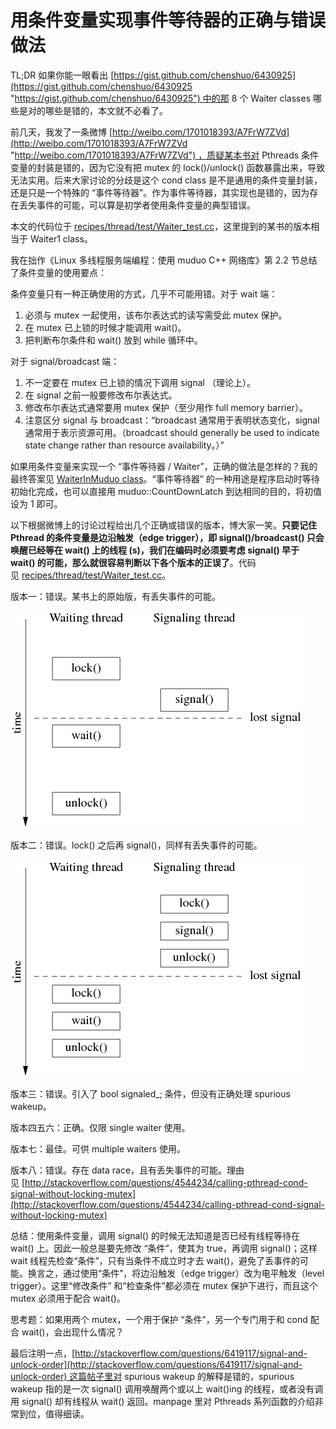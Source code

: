 # 用条件变量实现事件等待器的正确与错误做法

TL;DR 如果你能一眼看出 [https://gist.github.com/chenshuo/6430925](https://gist.github.com/chenshuo/6430925 "https://gist.github.com/chenshuo/6430925") 中的那 8 个 Waiter classes 哪些是对的哪些是错的，本文就不必看了。

前几天，我发了一条微博 [http://weibo.com/1701018393/A7FrW7ZVd](http://weibo.com/1701018393/A7FrW7ZVd "http://weibo.com/1701018393/A7FrW7ZVd") ，质疑某本书对 Pthreads 条件变量的封装是错的，因为它没有把 mutex 的 lock()/unlock() 函数暴露出来，导致无法实用。后来大家讨论的分歧是这个 cond class 是不是通用的条件变量封装，还是只是一个特殊的 “事件等待器”。作为事件等待器，其实现也是错的，因为存在丢失事件的可能，可以算是初学者使用条件变量的典型错误。

本文的代码位于 [recipes/thread/test/Waiter_test.cc](https://github.com/chenshuo/recipes/blob/master/thread/test/Waiter_test.cc)，这里提到的某书的版本相当于 Waiter1 class。

我在拙作《Linux 多线程服务端编程：使用 muduo C++ 网络库》第 2.2 节总结了条件变量的使用要点：

条件变量只有一种正确使用的方式，几乎不可能用错。对于 wait 端：
1. 必须与 mutex 一起使用，该布尔表达式的读写需受此 mutex 保护。
2. 在 mutex 已上锁的时候才能调用 wait()。
3. 把判断布尔条件和 wait() 放到 while 循环中。

对于 signal/broadcast 端：
1. 不一定要在 mutex 已上锁的情况下调用 signal （理论上）。
2. 在 signal 之前一般要修改布尔表达式。
3. 修改布尔表达式通常要用 mutex 保护（至少用作 full memory barrier）。
4. 注意区分 signal 与 broadcast：“broadcast 通常用于表明状态变化，signal 通常用于表示资源可用。（broadcast should generally be used to indicate state change rather than resource availability。）”

如果用条件变量来实现一个 “事件等待器 / Waiter”，正确的做法是怎样的？我的最终答案见 [WaiterInMuduo class](https://github.com/chenshuo/recipes/blob/master/thread/test/Waiter_test.cc#L239)。“事件等待器” 的一种用途是程序启动时等待初始化完成，也可以直接用 muduo::CountDownLatch 到达相同的目的，将初值设为 1 即可。

以下根据微博上的讨论过程给出几个正确或错误的版本，博大家一笑。**只要记住 Pthread 的条件变量是边沿触发（edge trigger），即 signal()/broadcast() 只会唤醒已经等在 wait() 上的线程 (s)，我们在编码时必须要考虑 signal() 早于 wait() 的可能，那么就很容易判断以下各个版本的正误了**。代码见 [recipes/thread/test/Waiter_test.cc](https://github.com/chenshuo/recipes/blob/master/thread/test/Waiter_test.cc)。

版本一：错误。某书上的原始版，有丢失事件的可能。

![](img/use_cv_wrong_ver_1.png)

版本二：错误。lock() 之后再 signal()，同样有丢失事件的可能。

![](img/use_cv_wrong_ver_2.png)

版本三：错误。引入了 bool signaled_; 条件，但没有正确处理 spurious wakeup。

版本四五六：正确。仅限 single waiter 使用。

版本七：最佳。可供 multiple waiters 使用。

版本八：错误。存在 data race，且有丢失事件的可能。理由见 [http://stackoverflow.com/questions/4544234/calling-pthread-cond-signal-without-locking-mutex](http://stackoverflow.com/questions/4544234/calling-pthread-cond-signal-without-locking-mutex)

总结：使用条件变量，调用 signal() 的时候无法知道是否已经有线程等待在 wait() 上。因此一般总是要先修改 “条件”，使其为 true，再调用 signal()；这样 wait 线程先检查“条件”，只有当条件不成立时才去 wait()，避免了丢事件的可能。换言之，通过使用“条件”，将边沿触发（edge trigger）改为电平触发（level trigger）。这里“修改条件” 和“检查条件”都必须在 mutex 保护下进行，而且这个 mutex 必须用于配合 wait()。

思考题：如果用两个 mutex，一个用于保护 “条件”，另一个专门用于和 cond 配合 wait()，会出现什么情况？

最后注明一点，[http://stackoverflow.com/questions/6419117/signal-and-unlock-order](http://stackoverflow.com/questions/6419117/signal-and-unlock-order) 这篇帖子里对 spurious wakeup 的解释是错的，spurious wakeup 指的是一次 signal() 调用唤醒两个或以上 wait()ing 的线程，或者没有调用 signal() 却有线程从 wait() 返回。manpage 里对 Pthreads 系列函数的介绍非常到位，值得细读。